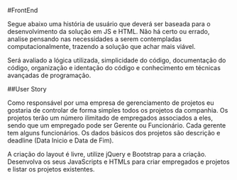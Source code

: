 #FrontEnd

Segue abaixo uma história de usuário que deverá ser baseada para o desenvolvimento da solução em JS e HTML. Não há certo ou errado, analise pensando nas necessidades a serem contempladas computacionalmente, trazendo a solução que achar mais viável.

Será avaliado a lógica utilizada, simplicidade do código, documentação do código, organização e identação do código e conhecimento em técnicas avançadas de programação.

##User Story

Como responsável por uma empresa de gerenciamento de projetos eu gostaria de controlar de forma simples todos os projetos da companhia. Os projetos terão um número ilimitado de empregados associados a eles, sendo que um empregado pode ser Gerente ou Funcionário. Cada gerente tem alguns funcionários. Os dados básicos dos projetos são descrição e deadline (Data Inicio e Data de Fim). 

A criação do layout é livre, utilize jQuery e Bootstrap para a criação.
Desenvolva os seus JavaScripts e HTMLs para criar empregados e projetos e listar os projetos existentes.